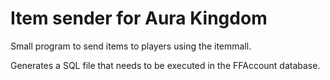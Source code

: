 # Item sender for Aura Kingdom

Small program to send items to players using the itemmall.

Generates a SQL file that needs to be executed in the FFAccount database.
